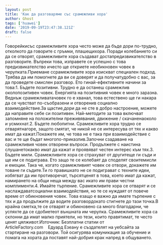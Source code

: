 ```yaml
---
layout: post
title: 'Как да разговаряме със срамежливи хора'
author: Ghost
tags: ['huawei']
date: '2019-09-19T23:47:38.121Z'
draft: false
---
```


Говорейкисъс срамежливите хора често може да бъде дори по-трудно, отколкото да говорите с гръмки, плашещихора. Поради колебанието си да се отворят, срамежливите хора създават достапредизвикателство в разговорите. Въпреки това, изправете се успешно с това предизвикателство ичесто ще откриете необикновен човек в черупката.Приемане ссрамежливите хора изискват специален подход. Трябва да им помогнете да ви се доверят и да получатудобно с вас, за да проведете смислен разговор. Ето гинай-ефективните начини за това:1. Бъдете позитивни. Трудно е да останеш срамежлив околопозитивен човек. Енергията на позитивния човек е много заразна. Веднъж срамежливатачовек го е хванал, това естествено ще ги накара да се чувстват по-съобразени и отворенив социално взаимодействие.За щастие,дори да не сте в добро настроение, можете да направите себе си позитивен. Най-методите за това включват запомняне на положителни преживявания, движение / скачаненаоколо и усмихнат.2. Бъдете любопитни. Срамежливите хора трудно се отварятнагоре, защото смятат, че никой не се интересува от тях и какво имат да кажат.Покажете им, че това не е така при взаимодействие с вас и те ще бъдат многопо-приказлив.Започни сзадаване на срамежливия човек отворени въпроси. Продължете с наистина слушанетокакво имат да кажат и проявяват честен интерес към тях.3. Бъдете мили. Срамежливите хора се страхуват от другитеще ги съди и ще им се подиграва. Ето защо те се колебаят да споделят своитемисли и емоции. Така че, когато срамежливият човек се отвори, докажете им товане ги съдите.Ти го правишкато не се подиграват с техните идеи, избягват да им противоречат, търсятценят в това, което имат да кажат, намирането на общи неща между вас икато им прави честни комплименти.4. Имайте търпение. Срамежливите хора се отварят и се наслаждаватсоциални взаимодействия, но те се нуждаят от повече време от обикновения човек. Това езащо е важно да имате търпение с тях и да продължите да водите разговордокато стигнете до тази точка.В крайна сметка,те се отварят и обикновено са много благодарни, че успяхте да се сдобиетеот външната им черупка. Срамежливите хора са склонни да имат малко приятели, но тези, които правятимат, те често ценят цял ​​живот.Източник: Безплатни статии от ArticleFactory.com    Едуард Езеану е създателят на уебсайта за стартиране на разговори. Той осигурява комуникация за обучение и помага на хората да поставят най-добрия крак напред в общуването.
